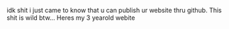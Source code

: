 idk shit i just came to know that u can publish ur website thru github.
This shit is wild btw... Heres my 3 yearold webite
